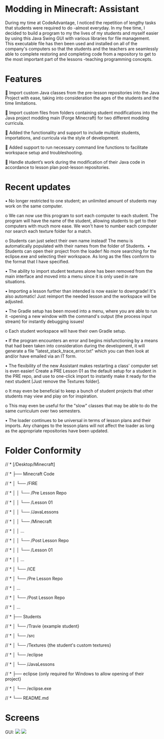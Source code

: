 # Modding in Minecraft: Assistant

During my time at CodeAdvantage, I noticed the repetition of lengthy tasks that students were required to do -almost everyday. 
In my free time, I decided to build a program to my the lives of my students and myself easier by using this Java Swing GUI with various libraries for file management. 
This executable file has then been used and installed on all of the company's computers so that the students and the teachers are seamlessly able to complete restoring and completing code from a repository to get to the most important part of the lessons -teaching programming concepts.
# Features
	Import custom Java classes from the pre-lesson repositories into the Java Project with ease, taking into consideration the ages of the students and the time limitations. 

	Import custom files from folders containing student modifications into the Java project modding main (Forge Minecraft) for two different modding curricula.

	Added the functionality and support to include multiple students, importations, and curricula via the style of development.

	Added support to run necessary command line functions to facilitate workspace setup and troubleshooting.

	Handle student’s work during the modification of their Java code in accordance to lesson plan post-lesson repositories. 

# Recent updates
•	No longer restricted to one student; an unlimited amount of students may work on the same computer. 

o	We can now use this program to sort each computer to each student. The program will have the name of the student, allowing students to get to their computers with much more ease. We won't have to number each computer nor search each texture folder for a match. 

o	Students can just select their own name instead! The menu is automatically populated with their names from the folder of Students. 
•	Students can open their project from the loader! No more searching for the eclipse.exe and selecting their workspace. As long as the files conform to the format that I have specified.

•	The ability to import student textures alone has been removed from the main interface and moved into a menu since it is only used in rare situations.

•	Importing a lesson further than intended is now easier to downgrade! It's also automatic! Just reimport the needed lesson and the workspace will be adjusted.

•	The Gradle setup has been moved into a menu, where you are able to run it -opening a new window with the command's output (the process input stream) for instantly debugging issues! 

o	Each student workspace will have their own Gradle setup.

•	If the program encounters an error and begins misfunctioning by a means that had been taken into consideration during the development, it will generate a file "latest_stack_trace_error.txt" which you can then look at and/or have emailed via an IT form. 

•	The flexibility of the new Assistant makes restarting a class' computer set is even easier! Create a PRE Lesson 01 as the default setup for a student in the PRE repo, and use to one-click import to instantly make it ready for the next student [Just remove the Textures folder].

o	It may even be beneficial to keep a bunch of student projects that other students may view and play on for inspiration.

o	This may even be useful for the "slow" classes that may be able to do the same curriculum over two semesters.

•	The loader continues to be universal in terms of lesson plans and their imports. Any changes to the lesson plans will not affect the loader as long as the appropriate repositories have been updated. 

# Folder Conformity 
// * [/Desktop/Minecraft]

// * ├── Minecraft Code

// * │   └── /FIRE

// * │   │   └── /Pre Lesson Repo

// * │   │       └── /Lesson 01

// * │   │           └── /JavaLessons

// * │   │           └── /Minecraft

// * │   │       ...

// * │   │   └── /Post Lesson Repo

// * │   │       └── /Lesson 01

// * │   │       ...

// * │   └── /ICE

// * │       └── /Pre Lesson Repo

// * │           ...

// * │       └── /Post Lesson Repo

// * │           ...

// * ├── Students

// * │   └── /Travie {example student}

// * │       └── /src

// * │       └── /Textures {the student's custom textures}

// * │       └── /eclipse

// * │           └── /JavaLessons

// * ├── eclipse {only required for Windows to allow opening of their project}

// * │   └── /eclipse.exe

// * └── README.md

# Screens
GUI:
![](https://github.com/baksha97/Modding-In-Minecraft-Assistant/blob/master/assistant_screens/interface.png)
![](https://github.com/baksha97/Modding-In-Minecraft-Assistant/blob/master/assistant_screens/menu.png)
